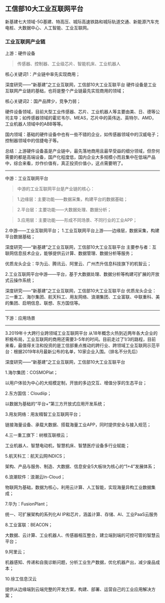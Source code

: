 ## 工信部10大工业互联网平台

新基建七大领域-5G基建、特高压、城际高速铁路和城际轨道交通、新能源汽车充电桩、大数据中心、人工智能、工业互联网。

### 工业互联网产业链

上游：硬件设备

> 传感器、控制器、工业级芯片、智能机床、工业机器人

核心关键词1：产业链中率先实现商用；

深度研究——“新基建”之工业互联网，工信部10大工业互联平台
硬件设备是工业互联网产业链的基础，也将是整个产业链最先实现商用的领域；

核心关键词2：国产品牌少，竞争力弱；

硬件设备领域，目前大型工业传感器、芯片、工业机器人等主要由美、日、德等公司主导；如传感器领域的霍尼韦尔、MEAS，芯片中的英伟达、英特尔、AMD，工业机器人领域中的ABB等等。

国内领域：基础的硬件设备中也有一些不错的企业，如传感器领域中的汉威电子；控制器领域中的信捷电子等。

总结：上游硬件设备虽是产业链中，最先落地商用且最早受益的细分领域，但奈何需要的都是高端设备，国产化程度低，国内企业大多规模小而且集中在低端产品中，综合来看，炒作价值有，真正投资价值小，这点需要明了。

---

中游：工业互联网平台

> 中游的工业互联网平台是产业链的核心：

>1.边缘层：主要功能——数据采集，构建平台的数据基础；

>2.平台层：主要功能——大数据处理、数据分析；

>3.应用层：主要功能——形成不同场景、不同行业的工业APP；

2.中游——工业互联网平台；
1.工业互联网平台上游——边缘层，数据采集，构建平台数据基础；

深度研究——“新基建”之工业互联网，工信部10大工业互联平台
主要参与者：互联网信息技术企业，能够提供云计算、数据管理、数据分析等服务；

优质龙头企业：华为云、腾讯云、阿里云、广州杰升信息科技旗下的机智云；

2.工业互联网平台中游——平台，基于大数据处理、数据分析等构建可扩展的开放式云操作系统；

深度研究——“新基建”之工业互联网，工信部10大工业互联平台
优质龙头企业：三一重工、海尔集团、航天科工、用友网络、浪潮集团、工业富联、中联重科、美的集团、启明信息、联想、东方国信等。

----
下游：应用场景

----

3.2019年十大跨行业跨领域工业互联网平台
从18年概念火热到近两年各大企业的积极布局，工业互联网的商用还需要3-5年的时间。目前走过了1/3的路程，目前来看，最值得关注和投资的是工信部重点推动的跨行业、跨领域工业互联网示范平台：根据2019年8月最新公布的名单，10家企业入围。（排名不分先后）

深度研究——“新基建”之工业互联网，工信部10大工业互联平台

1.海尔集团：COSMOPlat；

以用户体验为中心的大规模定制，开放的多边交互、增值分享的生态平台；

2.东方国信：Cloudiip；

以数据为基础的“平台+”第三方开放式应用开发系统；

3.用友网络：用友精智工业互联网平台；

链接海量设备、承载大数据、搭载海量工业APP，同时提供安全与接入规范；

4.三一重工旗下：树根互联根云；

工业机器人、智慧电动机，智慧机床、智慧医疗设备多行业赋能；

5.航天科工：航天云网INDICS；

架构、产品与服务、制造、大数据、信息安全5大板块为核心的“1+4”发展体系；

6.浪潮软件：浪潮云In-Cloud；

物联网为基础，数据为核心，利用云计算、人工智能，实现海量异构工业数据集成；

7.华为：FusionPlant；

统一、可扩展架构的系列化AI IP和芯片，涵盖计算、存储、AI、工业PaaS云服务

8.工业富联：BEACON；

大数据、云计算、工业机器人、传感器相互整合，建立端到端的可控可管的智慧云平台；

9.阿里云；

机器感知、传递和自我诊断问题，分析工业生产数据，优化机器产出，减少废品成本；

10.徐工信息汉云

提供从边缘端到云端完整的开发方案，构建、部署、运营自己的工业应用解决方案；